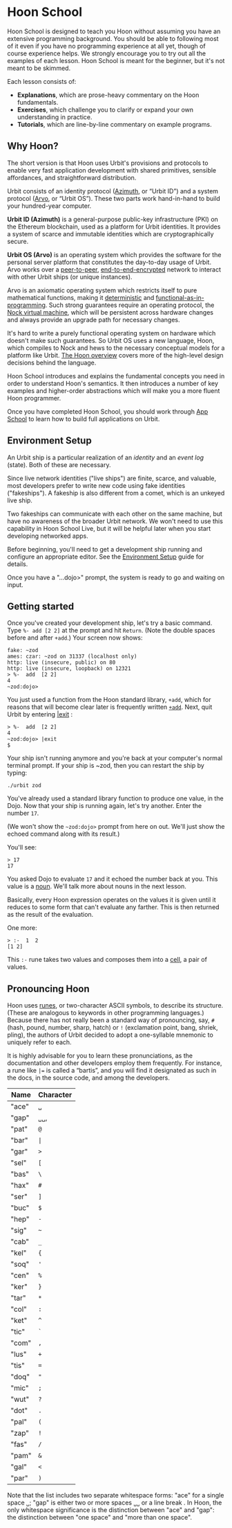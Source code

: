 # Hoon School

Hoon School is designed to teach you Hoon without assuming you have an extensive programming background. You should be able to following most of it even if you have no programming experience at all yet, though of course experience helps. We strongly encourage you to try out all the examples of each lesson. Hoon School is meant for the beginner, but it's not meant to be skimmed.

Each lesson consists of:

* **Explanations**, which are prose-heavy commentary on the Hoon fundamentals.
* **Exercises**, which challenge you to clarify or expand your own understanding in practice.
* **Tutorials**, which are line-by-line commentary on example programs.

## Why Hoon? <a href="#why-hoon" id="why-hoon"></a>

The short version is that Hoon uses Urbit's provisions and protocols to enable very fast application development with shared primitives, sensible affordances, and straightforward distribution.

Urbit consists of an identity protocol ([Azimuth](../../glossary/azimuth.md), or “Urbit ID”) and a system protocol ([Arvo](../../glossary/arvo.md), or “Urbit OS”). These two parts work hand-in-hand to build your hundred-year computer.

**Urbit ID (Azimuth)** is a general-purpose public-key infrastructure (PKI) on the Ethereum blockchain, used as a platform for Urbit identities. It provides a system of scarce and immutable identities which are cryptographically secure.

**Urbit OS (Arvo)** is an operating system which provides the software for the personal server platform that constitutes the day-to-day usage of Urbit. Arvo works over a [peer-to-peer](https://en.wikipedia.org/wiki/Peer-to-peer), [end-to-end-encrypted](https://en.wikipedia.org/wiki/End-to-end_encryption) network to interact with other Urbit ships (or unique instances).

Arvo is an axiomatic operating system which restricts itself to pure mathematical functions, making it [deterministic](https://en.wikipedia.org/wiki/Deterministic_algorithm) and [functional-as-in-programming](https://en.wikipedia.org/wiki/Functional_programming). Such strong guarantees require an operating protocol, the [Nock virtual machine](../../nock/definition.md), which will be persistent across hardware changes and always provide an upgrade path for necessary changes.

It's hard to write a purely functional operating system on hardware which doesn't make such guarantees. So Urbit OS uses a new language, Hoon, which compiles to Nock and hews to the necessary conceptual models for a platform like Urbit. [The Hoon overview](../../hoon/why-hoon.md) covers more of the high-level design decisions behind the language.

Hoon School introduces and explains the fundamental concepts you need in order to understand Hoon's semantics. It then introduces a number of key examples and higher-order abstractions which will make you a more fluent Hoon programmer.

Once you have completed Hoon School, you should work through [App School](../app-school/) to learn how to build full applications on Urbit.

## Environment Setup <a href="#environment-setup" id="environment-setup"></a>

An Urbit ship is a particular realization of an _identity_ and an _event log_ (state). Both of these are necessary.

Since live network identities ("live ships") are finite, scarce, and valuable, most developers prefer to write new code using fake identities ("fakeships"). A fakeship is also different from a comet, which is an unkeyed live ship.

Two fakeships can communicate with each other on the same machine, but have no awareness of the broader Urbit network. We won't need to use this capability in Hoon School Live, but it will be helpful later when you start developing networked apps.

Before beginning, you'll need to get a development ship running and configure an appropriate editor. See the [Environment Setup](../environment.md) guide for details.

Once you have a "...dojo>" prompt, the system is ready to go and waiting on input.

## Getting started <a href="#getting-started" id="getting-started"></a>

Once you've created your development ship, let's try a basic command. Type `%- add [2 2]` at the prompt and hit `Return`. (Note the double spaces before and after `+add`.) Your screen now shows:

```hoon
fake: ~zod
ames: czar: ~zod on 31337 (localhost only)
http: live (insecure, public) on 80
http: live (insecure, loopback) on 12321
> %-  add  [2 2]
4
~zod:dojo>
```

You just used a function from the Hoon standard library, `+add`, which for reasons that will become clear later is frequently written [`+add`](../../hoon/reference/stdlib/1a.md#add). Next, quit Urbit by entering [|exit](../../user-manual/os/dojo-tools.md#exit) :

```hoon
> %-  add  [2 2]
4
~zod:dojo> |exit
$
```

Your ship isn't running anymore and you're back at your computer's normal terminal prompt. If your ship is \~zod, then you can restart the ship by typing:

```hoon
./urbit zod
```

You've already used a standard library function to produce one value, in the Dojo. Now that your ship is running again, let's try another. Enter the number `17`.

(We won't show the `~zod:dojo>` prompt from here on out. We'll just show the echoed command along with its result.)

You'll see:

```hoon
> 17
17
```

You asked Dojo to evaluate `17` and it echoed the number back at you. This value is a [noun](../../glossary/noun.md). We'll talk more about nouns in the next lesson.

Basically, every Hoon expression operates on the values it is given until it reduces to some form that can't evaluate any farther. This is then returned as the result of the evaluation.

One more:

```hoon
> :-  1  2
[1 2]
```

This `:-` rune takes two values and composes them into a [cell](../../glossary/cell.md), a pair of values.

## Pronouncing Hoon <a href="#pronouncing-hoon" id="pronouncing-hoon"></a>

Hoon uses [runes](../../glossary/rune.md), or two-character ASCII symbols, to describe its structure. (These are analogous to keywords in other programming languages.) Because there has not really been a standard way of pronouncing, say, `#` (hash, pound, number, sharp, hatch) or `!` (exclamation point, bang, shriek, pling), the authors of Urbit decided to adopt a one-syllable mnemonic to uniquely refer to each.

It is highly advisable for you to learn these pronunciations, as the documentation and other developers employ them frequently. For instance, a rune like `|=` is called a “bartis”, and you will find it designated as such in the docs, in the source code, and among the developers.

| Name  | Character |
| ----- | --------- |
| "ace" | `␣`       |
| "gap" | `␣␣`,     |
| "pat" | `@`       |
| "bar" | `\|`      |
| "gar" | `>`       |
| "sel" | `[`       |
| "bas" | `\`       |
| "hax" | `#`       |
| "ser" | `]`       |
| "buc" | `$`       |
| "hep" | `-`       |
| "sig" | `~`       |
| "cab" | `_`       |
| "kel" | `{`       |
| "soq" | `'`       |
| "cen" | `%`       |
| "ker" | `}`       |
| "tar" | `*`       |
| "col" | `:`       |
| "ket" | `^`       |
| "tic" | `` ` ``   |
| "com" | `,`       |
| "lus" | `+`       |
| "tis" | `=`       |
| "doq" | `"`       |
| "mic" | `;`       |
| "wut" | `?`       |
| "dot" | `.`       |
| "pal" | `(`       |
| "zap" | `!`       |
| "fas" | `/`       |
| "pam" | `&`       |
| "gal" | `<`       |
| "par" | `)`       |

Note that the list includes two separate whitespace forms: "ace" for a single space `␣`; "gap" is either two or more spaces `␣␣` or a line break . In Hoon, the only whitespace significance is the distinction between "ace" and "gap": the distinction between "one space" and "more than one space".
